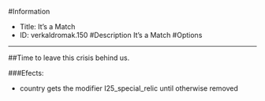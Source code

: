 #Information
 - Title: It’s a Match
 - ID: verkaldromak.150
#Description
It’s a Match
#Options

___
##Time to leave this crisis behind us.

###Efects:<ul><li>country gets the modifier I25_special_relic until otherwise removed</li></ul>
